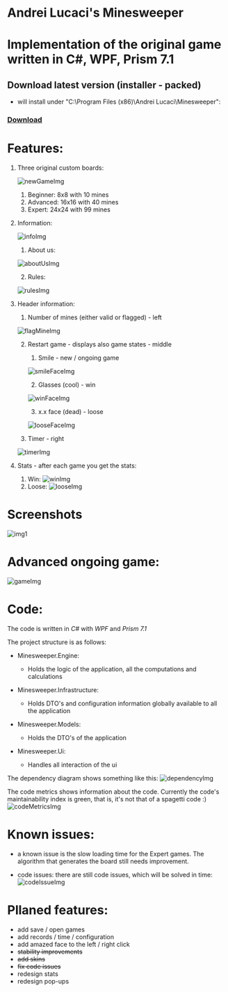 # Andrei Lucaci's Minesweeper

# Implementation of the original game written in C#, WPF, Prism 7.1

## Download latest version (installer - packed) 
- will install under "C:\Program Files (x86)\Andrei Lucaci\Minesweeper":
### [Download](https://1drv.ms/u/s!AuLwjdUez7WhikBrYMQ0J9mydkKw)

# Features:
1. Three original custom boards:

    ![newGameImg](https://i.imgur.com/K8V6F1l.png)
    1. Beginner: 8x8 with 10 mines
    2. Advanced: 16x16 with 40 mines
    3. Expert: 24x24 with 99 mines

2. Information:

    ![infoImg](https://i.imgur.com/1Timp2M.png)
    1. About us:

    ![aboutUsImg](https://i.imgur.com/nTM83CZ.png)

    2. Rules:

    ![rulesImg](https://i.imgur.com/diYA9Fy.png)

3. Header information:
    1. Number of mines (either valid or flagged) - left

    ![flagMineImg](https://i.imgur.com/j8MHWHk.gif)

    2. Restart game - displays also game states - middle
        1. Smile - new / ongoing game

        ![smileFaceImg](https://i.imgur.com/kYW1sEm.png)

        2. Glasses (cool) - win

        ![winFaceImg](https://i.imgur.com/zCQzI4N.gif)

        3. x.x face (dead) - loose

        ![looseFaceImg](https://i.imgur.com/dhMdN63.gif)

    3. Timer - right

    ![timerImg](https://i.imgur.com/OKWVzmv.gif)

4. Stats - after each game you get the stats:
    1. Win:
        ![winImg](https://i.imgur.com/Wyb2qDl.png)
    2. Loose:
        ![looseImg](https://i.imgur.com/P2TjyHz.png)

    
    
# Screenshots

![img1](https://i.imgur.com/sm0Hodz.png)

# Advanced ongoing game:

![gameImg](https://i.imgur.com/VPxQMlt.gif)

# Code:
The code is written in *C#* with *WPF* and *Prism 7.1*

The project structure is as follows:
- Minesweeper.Engine:
    - Holds the logic of the application, all the computations and calculations
- Minesweeper.Infrastructure:
    - Holds DTO's and configuration information globally available to all the application
- Minesweeper.Models:
    - Holds the DTO's of the application

- Minesweeper.Ui:
    - Handles all interaction of the ui


The dependency diagram shows something like this:
![dependencyImg](https://i.imgur.com/mmzhCkZ.png)

The code metrics shows information about the code. Currently the code's maintainability index is green, that is, it's not that of a spagetti code :)
![codeMetricsImg](https://i.imgur.com/6vpLcRy.png)


# Known issues:
- a known issue is the slow loading time for the Expert games. The algorithm that generates the board still needs improvement.

- code issues: there are still code issues, which will be solved in time:
![codeIssueImg](https://i.imgur.com/lfKxVHV.png)

# Pllaned features:
- add save / open games
- add records / time / configuration
- add amazed face to the left / right click
- ~~stability improvements~~
- ~~add skins~~
- ~~fix code issues~~
- redesign stats
- redesign pop-ups
